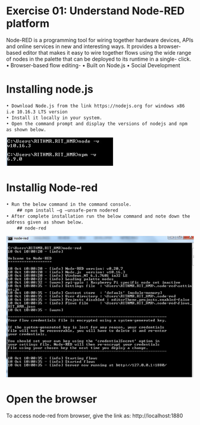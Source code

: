# Exercise 01: Understand Node-RED platform
Node-RED is a programming tool for wiring together hardware devices, APIs and online services in new and interesting ways. It provides a browser-based editor that makes it easy to wire together flows using the wide range of nodes in the palette that can be deployed to its runtime in a single- click.
    • Browser-based flow editing- 
    • Built on Node.js
    • Social Development 

# Installing node.js
    • Download Node.js from the link https://nodejs.org for windows x86 i.e 10.16.3 LTS version
    • Install it locally in your system.
    • Open the command prompt and display the versions of nodejs and npm as shown below.
![outcome](./nodejs.jpg)

# Installig Node-red
    • Run the below command in the command console.
        ## npm install –g –unsafe-perm nodered
    • After complete installation run the below command and note down the address given as shown below.
        ## node-red
![outcome](./nodered.jpg)

# Open the browser
To access node-red from browser, give the link as: http://localhost:1880





